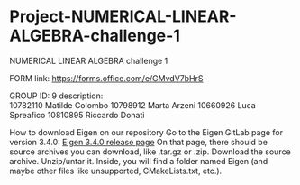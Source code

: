 # Project-NUMERICAL-LINEAR-ALGEBRA-challenge-1
NUMERICAL LINEAR ALGEBRA challenge 1


FORM link:
https://forms.office.com/e/GMvdV7bHrS


GROUP ID: 9
description:    
10782110 Matilde Colombo
10798912 Marta Arzeni
10660926 Luca Spreafico
10810895 Riccardo Donati


How to download Eigen on our repository
Go to the Eigen GitLab page for version 3.4.0: [Eigen 3.4.0 release page](https://gitlab.com/libeigen/eigen/-/releases/3.4.0?utm_source=chatgpt.com)
On that page, there should be source archives you can download, like .tar.gz or .zip. Download the source archive. Unzip/untar it. Inside, you will find a folder named Eigen (and maybe other files like unsupported, CMakeLists.txt, etc.).

